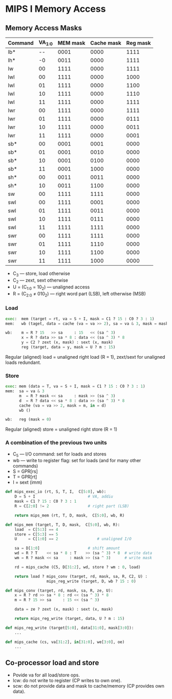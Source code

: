 # MIPS I Memory Access

## Memory Access Masks

| Command | VA<sub>1:0</sub> | MEM mask | Cache mask | Reg mask |
| ------- | ---------------- | -------- | ---------- | -------- |
| lb\*    | --               | 0001     | 0000       | 1111     |
| lh\*    | -0               | 0011     | 0000       | 1111     |
| lw      | 00               | 1111     | 0000       | 1111     |
| lwl     | 00               | 1111     | 0000       | 1000     |
| lwl     | 01               | 1111     | 0000       | 1100     |
| lwl     | 10               | 1111     | 0000       | 1110     |
| lwl     | 11               | 1111     | 0000       | 1111     |
| lwr     | 00               | 1111     | 0000       | 1111     |
| lwr     | 01               | 1111     | 0000       | 0111     |
| lwr     | 10               | 1111     | 0000       | 0011     |
| lwr     | 11               | 1111     | 0000       | 0001     |
| sb\*    | 00               | 0001     | 0001       | 0000     |
| sb\*    | 01               | 0001     | 0010       | 0000     |
| sb\*    | 10               | 0001     | 0100       | 0000     |
| sb\*    | 11               | 0001     | 1000       | 0000     |
| sh\*    | 00               | 0011     | 0011       | 0000     |
| sh\*    | 10               | 0011     | 1100       | 0000     |
| sw      | 00               | 1111     | 1111       | 0000     |
| swl     | 00               | 1111     | 0001       | 0000     |
| swl     | 01               | 1111     | 0011       | 0000     |
| swl     | 10               | 1111     | 0111       | 0000     |
| swl     | 11               | 1111     | 1111       | 0000     |
| swr     | 00               | 1111     | 1111       | 0000     |
| swr     | 01               | 1111     | 1110       | 0000     |
| swr     | 10               | 1111     | 1100       | 0000     |
| swr     | 11               | 1111     | 1000       | 0000     |

* C<sub>3</sub> — store, load otherwise
* C<sub>2</sub> — zext, sext otherwise
* U = (C<sub>1:0</sub> = 10<sub>2</sub>) — unaligned access
* R = (C<sub>2:0</sub> ≠ 010<sub>2</sub>) — right word part (LSB), left
  otherwise (MSB)

### Load

```python
exec:  mem (target = rt, va = S + I, mask = C1 ? 15 : C0 ? 3 : 1)
mem:   wb (taget, data = cache (va = va >> 2), sa = va & 3, mask = mask)

wb:    m = R ? 15   >> sa     : 15   << (sa ^ 3)
       x = R ? data >> sa * 8 : data << (sa ^ 3) * 8
       y = C2 ? zext (x, mask) : sext (x, mask)
       reg (target, data = y, mask = U ? m : 15)
```

Regular (aligned) load = unaligned right load (R = 1), zext/sext for
unaligned loads redundant.

### Store

```python
exec: mem (data = T, va = S + I, mask = C1 ? 15 : C0 ? 3 : 1)
mem:  sa = va & 3
      m  = R ? mask << sa     : mask >> (sa ^ 3)
      d  = R ? data << sa * 8 : data >> (sa ^ 3) * 8
      cache (va = va >> 2, mask = m, in = d)
      wb ()

wb:   reg (mask = 0)
```

Regular (aligned) store = unaligned right store (R = 1)

### A combination of the previous two units

* C<sub>5</sub> — I/O command: set for loads and stores
* wb — write to register flag: set for loads (and for many other commands)
* S = GPR[rs]
* T = GPR[rt]
* I = sext (imm)

```python
def mips_exec_io (rt, S, T, I,  C[5:0], wb):
    D = S + I						# VA, addiu
    mask = C1 ? 15 : C0 ? 3 : 1
    R = C[2:0] != 2					# right part (LSB)

    return mips_mem (rt, T, D, mask,  C[5:0], wb, R)

def mips_mem (target, T, D, mask,  C[5:0], wb, R):
    load  = C[5:3] == 4
    store = C[5:3] == 5
    U     = C[1:0] == 2					# unaligned I/O

    sa = D[1:0]						# shift amount
    wd = R ? T    << sa * 8 : T    >> (sa ^ 3) * 8	# write data
    wm = R ? mask << sa     : mask >> (sa ^ 3)		# write mask

    rd = mips_cache (C5, D[31:2], wd, store ? wm : 0, load)

    return load ? mips_conv (target, rd, mask, sa, R, C2, U) :
                  mips_reg_write (target, D, wb ? 15 : 0)

def mips_conv (target, rd, mask, sa, R, ze, U):
    x = R ? rd >> sa * 8 : rd << (sa ^ 3) * 8
    m = R ? 15 >> sa     : 15 << (sa ^ 3)

    data = ze ? zext (x, mask) : sext (x, mask)

    return mips_reg_write (target, data, U ? m : 15)

def mips_reg_write (target[5:0], data[31:0], mask[3:0]):
    ...

def mips_cache (cs, va[31:2], in[31:0], we[3:0], oe)
    ...
```

## Co-processor load and store

* Povide va for all load/store ops.
* lcw: do not write to register (CP writes to own one).
* scw: do not provide data and mask to cache/memory (CP provides own data).

